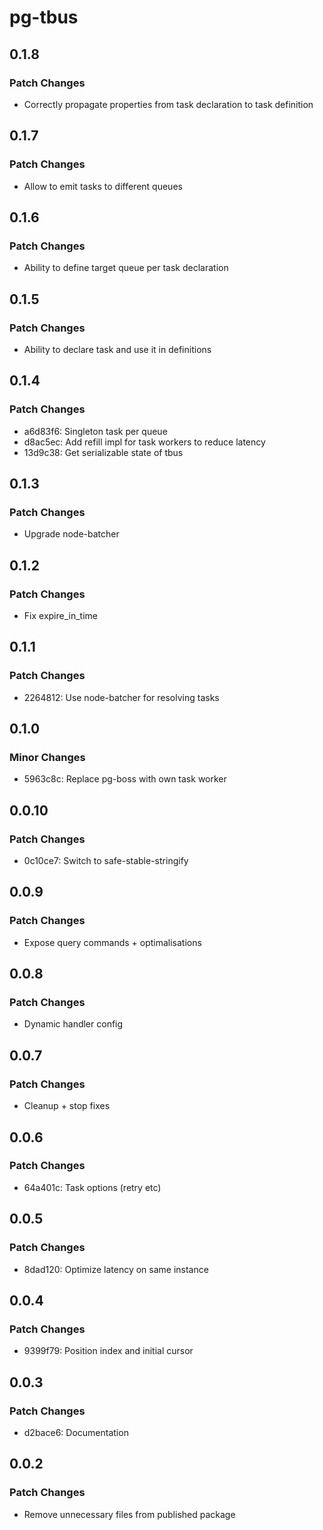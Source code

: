 # pg-tbus

## 0.1.8

### Patch Changes

- Correctly propagate properties from task declaration to task definition

## 0.1.7

### Patch Changes

- Allow to emit tasks to different queues

## 0.1.6

### Patch Changes

- Ability to define target queue per task declaration

## 0.1.5

### Patch Changes

- Ability to declare task and use it in definitions

## 0.1.4

### Patch Changes

- a6d83f6: Singleton task per queue
- d8ac5ec: Add refill impl for task workers to reduce latency
- 13d9c38: Get serializable state of tbus

## 0.1.3

### Patch Changes

- Upgrade node-batcher

## 0.1.2

### Patch Changes

- Fix expire_in_time

## 0.1.1

### Patch Changes

- 2264812: Use node-batcher for resolving tasks

## 0.1.0

### Minor Changes

- 5963c8c: Replace pg-boss with own task worker

## 0.0.10

### Patch Changes

- 0c10ce7: Switch to safe-stable-stringify

## 0.0.9

### Patch Changes

- Expose query commands + optimalisations

## 0.0.8

### Patch Changes

- Dynamic handler config

## 0.0.7

### Patch Changes

- Cleanup + stop fixes

## 0.0.6

### Patch Changes

- 64a401c: Task options (retry etc)

## 0.0.5

### Patch Changes

- 8dad120: Optimize latency on same instance

## 0.0.4

### Patch Changes

- 9399f79: Position index and initial cursor

## 0.0.3

### Patch Changes

- d2bace6: Documentation

## 0.0.2

### Patch Changes

- Remove unnecessary files from published package

